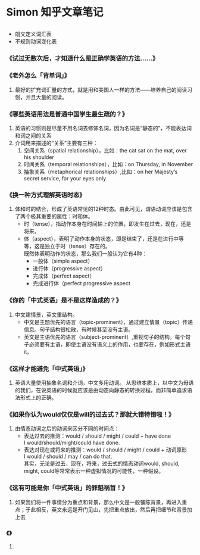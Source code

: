 # Simon 知乎文章笔记

##
- 朗文定义词汇表
- 不规则动词变化表

### 《试过无数次后，才知道什么是正确学英语的方法……》

### 《老外怎么「背单词」》
1. 最好的扩充词汇量的方式，就是用和美国人一样的方法——培养自己的阅读习惯，并且大量的阅读。

### 《哪些英语用法是普通中国学生最生疏的？》
1. 英语的习惯则是尽量不用名词去修饰名词，因为名词是“静态的”，不能表达词和词之间的关系
2. 介词用来描述的“关系”主要有三种：
    1. 空间关系（spatial relationship），比如：the cat sat on the mat, over his shoulder
    2. 时间关系（temporal relationships），比如：on Thursday, in November
    3. 抽象关系（metaphorical relationships）,比如：on her Majesty’s secret service, for your eyes only

### 《换一种方式理解英语时态》
1. 体和时的结合，形成了英语常见的12种时态。由此可见，谓语动词应该是包含了两个极其重要的属性：时和体。
    - 时（tense），指动作本身在时间轴上的位置，即发生在过去，现在，还是将来。
    - 体（aspect），表明了动作本身的状态，即是结束了，还是在进行中等等，这是独立于时（tense）存在的。  
    既然体表明动作的状态，那么我们一般认为它有4种：
        - 一般体（simple aspect）
        - 进行体（progressive aspect）
        - 完成体（perfect aspect）
        - 完成进行体（perfect progressive aspect

### 《你的「中式英语」是不是这样造成的？》
1. 中文建情景，英文重结构。
    - 中文是主题优先的语言（topic-prominent），通过建立情景（topic）传递信息。句子结构很松散，有时候甚至没有主语。
    - 英文是主语优先的语言（subject-prominent）,重视句子的结构。每个句子必须要有主语，即使主语没有语义上的作用，也要存在，例如形式主语it。

### 《这样才能避免「中式英语」》
1. 英语大量使用抽象名词和介词，中文多用动词。 
从思维本质上，以中文为母语的我们，在说英语的时候就应该是由动态向静态的转换过程，而非简单追求语法形式上的正确。

### 《如果你认为would仅仅是will的过去式？那就大错特错啦！》
1. 由情态动词之后的动词来区分不同的时间点：
    - 表达过去的推测：would / should / might / could + have done  
    I would/should/might/could have done.
    - 表达对现在或将来的推测：would / should / might / could + 动词原形  
    I would / should / may / can do that.  
    其实，无论是过去，现在，将来，过去式的情态动词would, should, might, could等常常表示一种虚拟情况的可能性，一种假设。

### 《这有可能是你「中式英语」的罪魁祸首！》
1. 如果我们将一件事情分为重点和背景，那么中文是一般铺陈背景，再进入重点；于此相反，英文永远是开门见山，先把重点放出，然后再把细节和背景加上去

### 《》
1. 